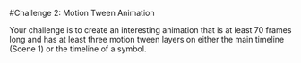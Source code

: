 #Challenge 2: Motion Tween Animation

Your challenge is to create an interesting animation that is at least 70 frames long and has at least three motion tween layers on either the main timeline (Scene 1) or the timeline of a symbol.